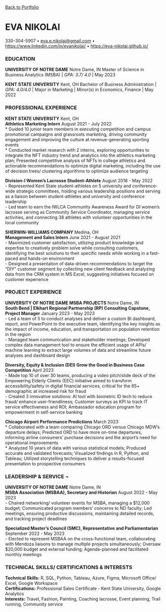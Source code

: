[Back to Portfolio](index)

# EVA NIKOLAI

330-304-5907 • <eva.e.nikolai@gmail.com> •
<https://www.linkedin.com/in/evanikolai/> •
<https://eva-nikolai.github.io/>

### EDUCATION

**UNIVERSITY OF NOTRE DAME** Notre Dame, IN Master of Science in
Business Analytics (MSBA) | *GPA: 3.7/ 4.0* | May 2023

**KENT STATE UNIVERSITY** Kent, OH Bachelor of Business Administration |
*GPA: 4.0/4.0* | Major in Marketing | Minor(s) in Economics, Finance |
May 2022

### PROFESSIONAL EXPERIENCE

**KENT STATE UNIVERSITY** Kent, OH <br> **Athletics Marketing Intern**
August 2021 - July 2022 <br> \* Guided 10 junior team members in
executing competition and campus promotional campaigns and grassroots
marketing, driving community engagement and improving the culture at
revenue-generating sporting events <br> \* Conducted market research
with 2 interns, exploring opportunities to integrate the NFT industry
trend and analytics into the athletics marketing plan; Presented
competitive analysis of NFTs in college athletics and actionable
recommendations to optimize digital marketing, including the use of
decision trees/ clustering algorithms to optimize audience targeting

**Division-I Women’s Lacrosse Student-Athlete** August 2018 - May 2022
<br> - Represented Kent State student-athletes on 5 university and
conference-wide strategic committees, holding various leadership
positions and serving as a liaison between student-athletes and
university and conference leadership <br> - Led team to earn the IWLCA
Community Awareness Award for DI women’s lacrosse serving as Community
Service Coordinator, managing service activities, and connecting 38
athletes with volunteer opportunities in the local community

**SHERWIN-WILLIAMS COMPANY** Medina, OH <br> **Management and Sales
Intern** June 2021 - August 2021 <br> - Maximized customer satisfaction,
utilizing product knowledge and expertise to creatively problem solve
while consulting customers, identifying the best solutions to their
specific needs while working in a fast-paced and hands-on environment
<br> - Designed a presentation of data-driven recommendations to target
the “DIY” customer segment by collecting new client feedback and
analyzing data from the CRM system in MS Excel, suggesting initiatives
focused on customer experience

### PROJECT EXPERIENCE

**UNIVERSITY OF NOTRE DAME MSBA PROJECTS** Notre Dame, IN <br> **South
Bend | Elkhart Regional Partnership (RP) Consulting Capstone, Project
Manager** January 2023 - May 2023 <br> - Led a team of 5 to conduct
analyses and deliver a custom BI dashboard, report, and PowerPoint to
the executive team, identifying the key insights as the impact of
income, education, and transportation on population retention in the
region <br> - Managed team communication and stakeholder meetings;
Developed complex data management tool to ensure the efficient usage of
APIs/ machine learning to extract large volumes of data and streamline
future analyses and dashboard design

**Diversity, Equity & Inclusion (DEI) Grow the Good in Business Case
Competition** April 2023 <br> - Made top 10 of over 30 teams, producing
a video pitch/slide deck of the Empowering Elderly Clients (EEC)
initiative aimed to transform accessibility/safety in digital financial
services, critical for the 65+ demographic at increased risk for fraud
<br> - Created 3 innovative solutions: AI tool with biometric ID tech to
reduce fraud/ enhance user-friendliness; Customer surveys as KPI to
track IT service effectiveness and ROI; Ambassador education program for
empowerment in self-service banking

**Chicago Airport Performance Predictions** March 2023 <br> \*
Collaborated with a team comparing Chicago ORD versus Chicago MDW’s
departure delays; Predicted ORD to have more on-time departures,
informing airline consumers’ purchase decisions and the airport’s need
for operational improvements <br> \* Analyzed 10 years of data with
various statistical models; Produced accurate and validated forecasts;
Visualized findings in R, Python, and Tableau; Utilized storytelling
techniques to deliver a results-focused presentation to prospective
consumers

### LEADERSHIP & SERVICE ¬

**UNIVERSITY OF NOTRE DAME** Notre Dame, IN <br> **MSBA Association
(MSBAA), Secretary and Historian** August 2022 - May 2023 <br> - Chaired
networking/ volunteer events for MSBA, managing a $12,000 budget;
Communicated program members’ concerns to ND faculty; Led meetings,
ensuring productive discussions, maintaining detailed records, and
tracking project deadlines

**Specialized Master’s Council (SMC), Representative and
Parliamentarian** September 2022 - May 2023 <br> - Elected to represent
MSBAA on the cross-functional team, collaborating with Mendoza liaisons
to manage multiple projects simultaneously; Oversaw $20,000 budget and
external funding; Agenda-planned and facilitated monthly meetings

### TECHNICAL SKILLS/ CERTIFICATIONS & INTERESTS

**Technical Skills:** R, SQL, Python, Tableau, Azure, Figma, Microsoft
Office/ Excel, Google Workspace <br> **Certifications:** Professional
Sales Certificate - Kent State University, Google Analytics <br>
**Interests:** Travel, Fashion, Painting, Coaching lacrosse, Event
planning, Trail running, Community service
